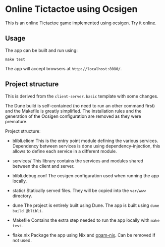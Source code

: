 # Online Tictactoe using Ocsigen

This is an online Tictactoe game implemented using ocsigen.
Try it [online](https://j3s.fr/blibli/).

## Usage

The app can be built and run using:

```
make test
```

The app will accept browsers at `http://localhost:8080/`.

## Project structure

This is derived from the `client-server.basic` template with some changes.

The Dune build is self-contained (no need to run an other command first) and
the Makefile is greatly simplified. The installation rules and the generation
of the Ocsigen configuration are removed as they were premature.

Project structure:

- blibli.eliom
  This is the entry point module defining the various services.
  Dependency between services is done using dependency-injection, this allows
  to define each service in a different module.

- services/
  This library contains the services and modules shared between the client and
  server.

- blibli.debug.conf
  The ocsigen configuration used when running the app locally.

- static/
  Statically served files. They will be copied into the `var/www` directory.

- dune
  The project is entirely built using Dune.
  The app is built using `dune build @blibli`.

- Makefile
  Contains the extra step needed to run the app locally with `make test`.

- flake.nix
  Package the app using Nix and [opam-nix](https://github.com/tweag/opam-nix).
  Can be removed if not used.
